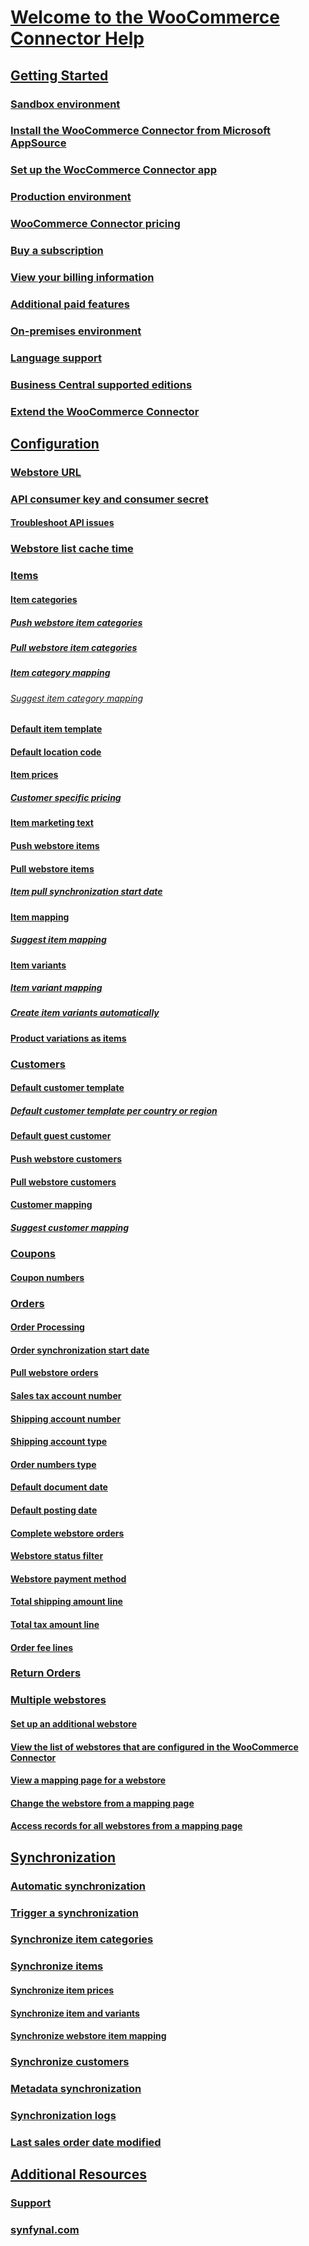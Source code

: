 <!-- markdownlint-disable MD006 MD007 MD009 MD022 MD024 MD025 MD033 MD042 -->
<!--// cspell:ignore markdownlint webstore synfynal webstores -->

# [Welcome to the WooCommerce Connector Help](index.md)

## [Getting Started](getting-started.md)
### [Sandbox environment](sandbox-environment.md)
### [Install the WooCommerce Connector from Microsoft AppSource](install-woocommerce-connector-from-microsoft-appsource.md)
### [Set up the WocCommerce Connector app](set-up-woocommerce-connector.md)
### [Production environment](production-environment.md)
### [WooCommerce Connector pricing](woocommerce-connector-pricing.md)
### [Buy a subscription](buy-subscription.md)
### [View your billing information](view-billing-information.md)
### [Additional paid features](additional-paid-features.md)
### [On-premises environment](on-premises-environment.md)
### [Language support](language-support.md)
### [Business Central supported editions](business-central-supported-editions.md)
### [Extend the WooCommerce Connector](extend-woocommerce-connector.md)

## [Configuration](#)
### [Webstore URL](webstore-url.md)
### [API consumer key and consumer secret](api-consumer-key-consumer-secret.md)
#### [Troubleshoot API issues](troubleshoot-api-issues.md)
### [Webstore list cache time](webstore-list-cache-time.md)
### [Items](items.md)
#### [Item categories](item-categories.md)
##### [Push webstore item categories](push-webstore-item-categories.md)
##### [Pull webstore item categories](pull-webstore-item-categories.md)
##### [Item category mapping](item-category-mapping.md)
###### [Suggest item category mapping](suggest-item-category-mapping.md)
#### [Default item template](default-item-template.md)
#### [Default location code](default-location-code.md)
#### [Item prices](item-prices.md)
##### [Customer specific pricing](customer-specific-pricing.md)
#### [Item marketing text](item-marketing-text.md)
#### [Push webstore items](push-webstore-items.md)
#### [Pull webstore items](pull-webstore-items.md)
##### [Item pull synchronization start date](item-pull-synchronization-start-date.md)
#### [Item mapping](item-mapping.md)
##### [Suggest item mapping](suggest-item-mapping.md)
#### [Item variants](item-variants.md)
##### [Item variant mapping](item-variant-mapping.md)
##### [Create item variants automatically](create-item-variants-automatically.md)
#### [Product variations as items](product-variations-as-items.md)
### [Customers](customers.md)
#### [Default customer template](default-customer-template.md)
##### [Default customer template per country or region](default-customer-template-per-country-region.md)
#### [Default guest customer](default-guest-customer.md)
#### [Push webstore customers](push-webstore-customers.md)
#### [Pull webstore customers](pull-webstore-customers.md)
#### [Customer mapping](customer-mapping.md)
##### [Suggest customer mapping](suggest-customer-mapping.md)
### [Coupons](coupons.md)
#### [Coupon numbers](coupon-numbers.md)
### [Orders](orders.md)
#### [Order Processing](order-processing.md)
#### [Order synchronization start date](order-synchronization-start-date.md)
#### [Pull webstore orders](pull-webstore-orders.md)
#### [Sales tax account number](sales-tax-account-number.md)
#### [Shipping account number](shipping-account-number.md)
#### [Shipping account type](shipping-account-type.md)
#### [Order numbers type](order-numbers-type.md)
#### [Default document date](default-document-date.md)
#### [Default posting date](default-posting-date.md)
#### [Complete webstore orders](complete-webstore-orders.md)
#### [Webstore status filter](webstore-status-filter.md)
#### [Webstore payment method](webstore-payment-method.md)
#### [Total shipping amount line](total-shipping-amount-line.md)
#### [Total tax amount line](total-tax-amount-line.md)
#### [Order fee lines](order-fee-lines.md)
### [Return Orders](return-orders.md)
### [Multiple webstores](multiple-webstores.md)
#### [Set up an additional webstore](set-up-additional-webstore.md)
#### [View the list of webstores that are configured in the WooCommerce Connector](view-webstores.md)
#### [View a mapping page for a webstore](view-mapping-page-for-webstore.md)
#### [Change the webstore from a mapping page](change-webstore-from-mapping-page.md)
#### [Access records for all webstores from a mapping page](access-records-from-all-webstores-from-mapping-page.md)

## [Synchronization](#)
### [Automatic synchronization](automatic-synchronization.md)
### [Trigger a synchronization](trigger-synchroinization.md)
### [Synchronize item categories](synchronize-item-categories.md)
### [Synchronize items](synchronize-items.md)
#### [Synchronize item prices](synchronize-item-prices.md)
#### [Synchronize item and variants](synchronize-item-variants.md)
#### [Synchronize webstore item mapping](synchronize-webstore-item-mapping.md)
### [Synchronize customers](synchronize-customers.md)
### [Metadata synchronization](metadata-synchronization.md)
### [Synchronization logs](synchronization-logs.md)
### [Last sales order date modified](last-sales-order-date-modified.md)

## [Additional Resources](#)
### [Support](https://www.synfynal.com/contact)
### [synfynal.com](https://www.synfynal.com/)
